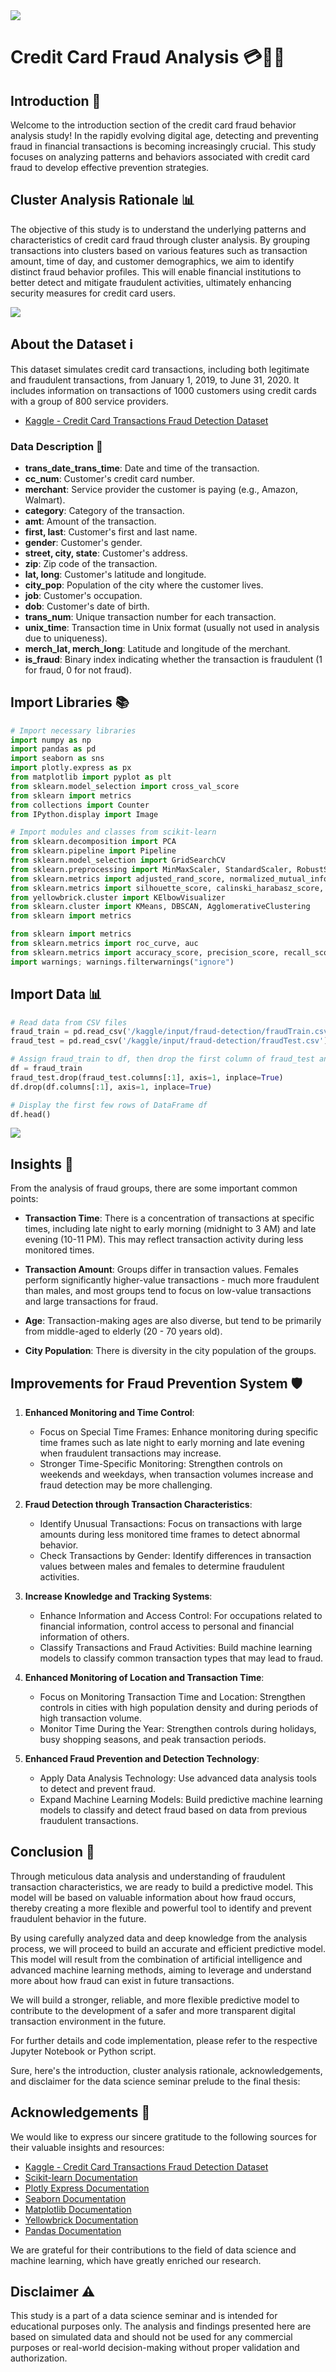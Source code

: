 <img src = "https://github.com/KhangKuro/Credit-Card-Fraud-Cluster/blob/main/CCF.png" />

# Credit Card Fraud Analysis 💳🕵️‍♂️

## Introduction 🌟

Welcome to the introduction section of the credit card fraud behavior analysis study! In the rapidly evolving digital age, detecting and preventing fraud in financial transactions is becoming increasingly crucial. This study focuses on analyzing patterns and behaviors associated with credit card fraud to develop effective prevention strategies.

## Cluster Analysis Rationale 📊

The objective of this study is to understand the underlying patterns and characteristics of credit card fraud through cluster analysis. By grouping transactions into clusters based on various features such as transaction amount, time of day, and customer demographics, we aim to identify distinct fraud behavior profiles. This will enable financial institutions to better detect and mitigate fraudulent activities, ultimately enhancing security measures for credit card users.

<img src = "https://github.com/KhangKuro/Credit-Card-Fraud-Cluster/blob/main/Idea.png" />

## About the Dataset ℹ️

This dataset simulates credit card transactions, including both legitimate and fraudulent transactions, from January 1, 2019, to June 31, 2020. It includes information on transactions of 1000 customers using credit cards with a group of 800 service providers.

- [Kaggle - Credit Card Transactions Fraud Detection Dataset](https://www.kaggle.com/datasets/kartik2112/fraud-detection/data)

### Data Description 📝

- **trans_date_trans_time**: Date and time of the transaction.
- **cc_num**: Customer's credit card number.
- **merchant**: Service provider the customer is paying (e.g., Amazon, Walmart).
- **category**: Category of the transaction.
- **amt**: Amount of the transaction.
- **first, last**: Customer's first and last name.
- **gender**: Customer's gender.
- **street, city, state**: Customer's address.
- **zip**: Zip code of the transaction.
- **lat, long**: Customer's latitude and longitude.
- **city_pop**: Population of the city where the customer lives.
- **job**: Customer's occupation.
- **dob**: Customer's date of birth.
- **trans_num**: Unique transaction number for each transaction.
- **unix_time**: Transaction time in Unix format (usually not used in analysis due to uniqueness).
- **merch_lat, merch_long**: Latitude and longitude of the merchant.
- **is_fraud**: Binary index indicating whether the transaction is fraudulent (1 for fraud, 0 for not fraud).

## Import Libraries 📚

```python
# Import necessary libraries
import numpy as np
import pandas as pd
import seaborn as sns
import plotly.express as px
from matplotlib import pyplot as plt
from sklearn.model_selection import cross_val_score
from sklearn import metrics
from collections import Counter
from IPython.display import Image

# Import modules and classes from scikit-learn
from sklearn.decomposition import PCA
from sklearn.pipeline import Pipeline
from sklearn.model_selection import GridSearchCV
from sklearn.preprocessing import MinMaxScaler, StandardScaler, RobustScaler
from sklearn.metrics import adjusted_rand_score, normalized_mutual_info_score, fowlkes_mallows_score
from sklearn.metrics import silhouette_score, calinski_harabasz_score, davies_bouldin_score
from yellowbrick.cluster import KElbowVisualizer
from sklearn.cluster import KMeans, DBSCAN, AgglomerativeClustering
from sklearn import metrics

from sklearn import metrics
from sklearn.metrics import roc_curve, auc
from sklearn.metrics import accuracy_score, precision_score, recall_score, f1_score, confusion_matrix, classification_report
import warnings; warnings.filterwarnings("ignore")
```

## Import Data 📊

```python
# Read data from CSV files
fraud_train = pd.read_csv('/kaggle/input/fraud-detection/fraudTrain.csv')
fraud_test = pd.read_csv('/kaggle/input/fraud-detection/fraudTest.csv')

# Assign fraud_train to df, then drop the first column of fraud_test and df
df = fraud_train
fraud_test.drop(fraud_test.columns[:1], axis=1, inplace=True)
df.drop(df.columns[:1], axis=1, inplace=True)

# Display the first few rows of DataFrame df
df.head()
```
<img src = "https://github.com/KhangKuro/Credit-Card-Fraud-Cluster/blob/main/CCFCluster.png" />

## Insights 🧐

From the analysis of fraud groups, there are some important common points:

- **Transaction Time**: There is a concentration of transactions at specific times, including late night to early morning (midnight to 3 AM) and late evening (10-11 PM). This may reflect transaction activity during less monitored times.
  
- **Transaction Amount**: Groups differ in transaction values. Females perform significantly higher-value transactions - much more fraudulent than males, and most groups tend to focus on low-value transactions and large transactions for fraud.
  
- **Age**: Transaction-making ages are also diverse, but tend to be primarily from middle-aged to elderly (20 - 70 years old).
  
- **City Population**: There is diversity in the city population of the groups.

## Improvements for Fraud Prevention System 🛡️

1. **Enhanced Monitoring and Time Control**:
   - Focus on Special Time Frames: Enhance monitoring during specific time frames such as late night to early morning and late evening when fraudulent transactions may increase.
   - Stronger Time-Specific Monitoring: Strengthen controls on weekends and weekdays, when transaction volumes increase and fraud detection may be more challenging.

2. **Fraud Detection through Transaction Characteristics**:
   - Identify Unusual Transactions: Focus on transactions with large amounts during less monitored time frames to detect abnormal behavior.
   - Check Transactions by Gender: Identify differences in transaction values between males and females to determine fraudulent activities.

3. **Increase Knowledge and Tracking Systems**:
   - Enhance Information and Access Control: For occupations related to financial information, control access to personal and financial information of others.
   - Classify Transactions and Fraud Activities: Build machine learning models to classify common transaction types that may lead to fraud.

4. **Enhanced Monitoring of Location and Transaction Time**:
   - Focus on Monitoring Transaction Time and Location: Strengthen controls in cities with high population density and during periods of high transaction volume.
   - Monitor Time During the Year: Strengthen controls during holidays, busy shopping seasons, and peak transaction periods.

5. **Enhanced Fraud Prevention and Detection Technology**:
   - Apply Data Analysis Technology: Use advanced data analysis tools to detect and prevent fraud.
   - Expand Machine Learning Models: Build predictive machine learning models to classify and detect fraud based on data from previous fraudulent transactions.

## Conclusion 🎉

Through meticulous data analysis and understanding of fraudulent transaction characteristics, we are ready to build a predictive model. This model will be based on valuable information about how fraud occurs, thereby creating a more flexible and powerful tool to identify and prevent fraudulent behavior in the future.

By using carefully analyzed data and deep knowledge from the analysis process, we will proceed to build an accurate and efficient predictive model. This model will result from the combination of artificial intelligence and advanced machine learning methods, aiming to leverage and understand more about how fraud can exist in future transactions.

We will build a stronger, reliable, and more flexible predictive model to contribute to the development of a safer and more transparent digital transaction environment in the future.

For further details and code implementation, please refer to the respective Jupyter Notebook or Python script.


Sure, here's the introduction, cluster analysis rationale, acknowledgements, and disclaimer for the data science seminar prelude to the final thesis:

## Acknowledgements 🙏

We would like to express our sincere gratitude to the following sources for their valuable insights and resources:

- [Kaggle - Credit Card Transactions Fraud Detection Dataset](https://www.kaggle.com/datasets/kartik2112/fraud-detection/data)
- [Scikit-learn Documentation](https://scikit-learn.org/stable/index.html)
- [Plotly Express Documentation](https://plotly.com/python/plotly-express/)
- [Seaborn Documentation](https://seaborn.pydata.org/)
- [Matplotlib Documentation](https://matplotlib.org/)
- [Yellowbrick Documentation](https://www.scikit-yb.org/en/latest/)
- [Pandas Documentation](https://pandas.pydata.org/docs/)

We are grateful for their contributions to the field of data science and machine learning, which have greatly enriched our research.

## Disclaimer ⚠️

This study is a part of a data science seminar and is intended for educational purposes only. The analysis and findings presented here are based on simulated data and should not be used for any commercial purposes or real-world decision-making without proper validation and authorization.

